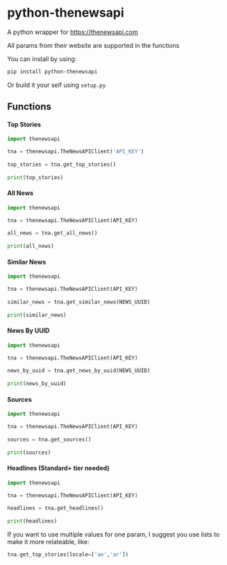 # python-thenewsapi
A python wrapper for https://thenewsapi.com

All params from their website are supported in the functions

You can install by using:
````bash
pip install python-thenewsapi
````
Or build it your self using `setup.py`

## Functions

#### Top Stories
````python
import thenewsapi

tna = thenewsapi.TheNewsAPIClient('API_KEY')
    
top_stories = tna.get_top_stories()
    
print(top_stories)
````
#### All News
````python
import thenewsapi

tna = thenewsapi.TheNewsAPIClient(API_KEY)
    
all_news = tna.get_all_news()
    
print(all_news)
````
#### Similar News
````python
import thenewsapi

tna = thenewsapi.TheNewsAPIClient(API_KEY)
    
similar_news = tna.get_similar_news(NEWS_UUID)
    
print(similar_news)
````
#### News By UUID
````python
import thenewsapi

tna = thenewsapi.TheNewsAPIClient(API_KEY)
    
news_by_uuid = tna.get_news_by_uuid(NEWS_UUID)
    
print(news_by_uuid)
````
#### Sources
````python
import thenewsapi

tna = thenewsapi.TheNewsAPIClient(API_KEY)
    
sources = tna.get_sources()
    
print(sources)
````
#### Headlines (Standard+ tier needed)
````python
import thenewsapi

tna = thenewsapi.TheNewsAPIClient(API_KEY)
    
headlines = tna.get_headlines()
    
print(headlines)
````
If you want to use multiple values for one param, I suggest you use lists to make it more relateable, like:
````python
tna.get_top_stories(locale=['ae','ar'])
````
